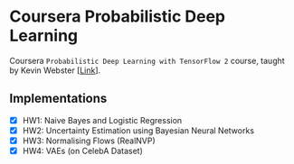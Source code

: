 # Coursera Probabilistic Deep Learning

Coursera `Probabilistic Deep Learning with TensorFlow 2` course, taught by Kevin Webster [[Link](https://www.coursera.org/learn/probabilistic-deep-learning-with-tensorflow2)].

## Implementations
- [x] HW1: Naive Bayes and Logistic Regression
- [x] HW2: Uncertainty Estimation using Bayesian Neural Networks
- [x] HW3: Normalising Flows (RealNVP)
- [x] HW4: VAEs (on CelebA Dataset)
